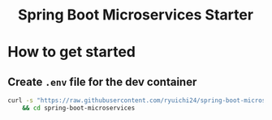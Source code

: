 <h1 align="center">Spring Boot Microservices Starter</h1>

# How to get started

## Create `.env` file for the dev container
```bash
curl -s "https://raw.githubusercontent.com/ryuichi24/spring-boot-microservices/starter-template/init.sh" | bash \
    && cd spring-boot-microservices
```

